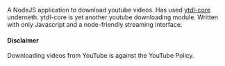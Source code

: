 A NodeJS application to download youtube videos.
Has used [ytdl-core](https://www.npmjs.com/package/ytdl-core) underneth.
ytdl-core is yet another youtube downloading module. Written with only Javascript and a node-friendly streaming interface.


#### Disclaimer
Downloading videos from YouTube is against the YouTube Policy.
